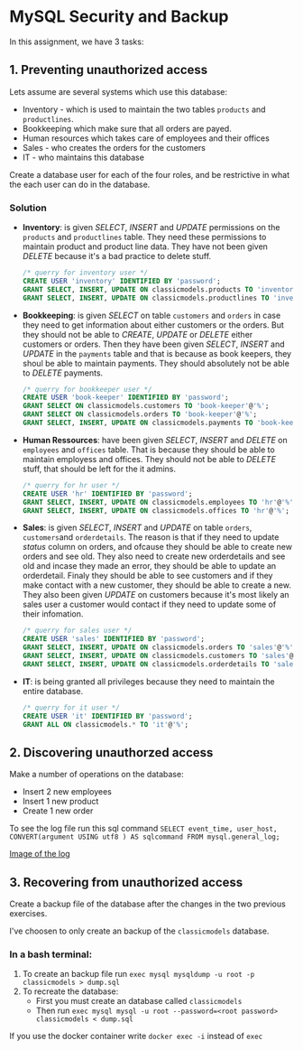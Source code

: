 # MySQL Security and Backup
In this assignment, we have 3 tasks:

## 1. Preventing unauthorized access

Lets assume are several systems which use this database:

- Inventory - which is used to maintain the two tables `products` and `productlines`.
- Bookkeeping which make sure that all orders are payed.
- Human resources which takes care of employees and their offices
- Sales - who creates the orders for the customers
- IT - who maintains this database

Create a database user for each of the four roles, and be restrictive in what the each user can do in the database.

### Solution

- **Inventory**: is given *SELECT*, *INSERT* and *UPDATE* permissions on the `products` and `productlines` table. They need these permissions to maintain product and product line data. They have not been given *DELETE* because it's a bad practice to delete stuff.
    
    ```sql
    /* querry for inventory user */
    CREATE USER 'inventory' IDENTIFIED BY 'password';
    GRANT SELECT, INSERT, UPDATE ON classicmodels.products TO 'inventory'@'%';
    GRANT SELECT, INSERT, UPDATE ON classicmodels.productlines TO 'inventory'@'%'; 
    ```

- **Bookkeeping**: is given *SELECT* on table `customers` and `orders` in case they need to get information about either customers or the orders. But they should not be able to *CREATE*, *UPDATE* or *DELETE* either customers or orders. Then they have been given *SELECT*, *INSERT* and *UPDATE* in the `payments` table and that is because as book keepers, they shoul be able to maintain payments. They should absolutely not be able to *DELETE* payments. 

    ```sql
    /* querry for bookkeeper user */
    CREATE USER 'book-keeper' IDENTIFIED BY 'password';
    GRANT SELECT ON classicmodels.customers TO 'book-keeper'@'%';
    GRANT SELECT ON classicmodels.orders TO 'book-keeper'@'%';
    GRANT SELECT, INSERT, UPDATE ON classicmodels.payments TO 'book-keeper'@'%';
    ```

- **Human Ressources**: have been given *SELECT*, *INSERT* and *DELETE* on `employees` and `offices` table. That is because they should be able to maintain employess and offices. They should not be able to *DELETE* stuff, that should be left for the it admins. 

    ```sql
    /* querry for hr user */
    CREATE USER 'hr' IDENTIFIED BY 'password';
    GRANT SELECT, INSERT, UPDATE ON classicmodels.employees TO 'hr'@'%';
    GRANT SELECT, INSERT, UPDATE ON classicmodels.offices TO 'hr'@'%';
    ```

- **Sales**: is given *SELECT*, *INSERT* and *UPDATE* on table `orders`, `customers`and `orderdetails`. The reason is that if they need to update *status* column on orders, and ofcause they should be able to create new orders and see old. They also need to create new orderdetails and see old and incase they made an error, they should be able to update an orderdetail. Finaly they should be able to see customers and if they make contact with a new customer, they should be able to create a new. They also been given *UPDATE* on customers because it's most likely an sales user a customer would contact if they need to update some of their infomation. 

    ```sql
    /* querry for sales user */
    CREATE USER 'sales' IDENTIFIED BY 'password';
    GRANT SELECT, INSERT, UPDATE ON classicmodels.orders TO 'sales'@'%';
    GRANT SELECT, INSERT, UPDATE ON classicmodels.customers TO 'sales'@'%';
    GRANT SELECT, INSERT, UPDATE ON classicmodels.orderdetails TO 'sales'@'%';
    ```

- **IT**: is being granted all privileges because they need to maintain the entire database. 

    ```sql
    /* querry for it user */
    CREATE USER 'it' IDENTIFIED BY 'password';
    GRANT ALL ON classicmodels.* TO 'it'@'%';
    ```

## 2. Discovering unauthorzed access

Make a number of operations on the database:
- Insert 2 new employees
- Insert 1 new product
- Create 1 new order

To see the log file run this sql command `SELECT event_time, user_host, CONVERT(argument USING utf8 ) AS sqlcommand FROM mysql.general_log;`

[Image of the log](https://github.com/cph-an178/Sec-and-BK/imgs/log.png)

## 3. Recovering from unauthorized access
Create a backup file of the database after the changes in the two previous exercises.

I've choosen to only create an backup of the `classicmodels` database. 

### In a bash terminal:
1. To create an backup file run `exec mysql mysqldump -u root -p classicmodels > dump.sql`
2. To recreate the database:
    - First you must create an database called `classicmodels`
    - Then run `exec mysql mysql -u root --password=<root password> classicmodels < dump.sql`

If you use the docker container write `docker exec -i` instead of `exec`